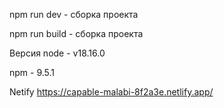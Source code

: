 npm run dev - сборка проекта

npm run build - сборка проекта

Версия node - v18.16.0

npm - 9.5.1

Netify https://capable-malabi-8f2a3e.netlify.app/
